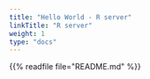 ```yaml
---
title: "Hello World - R server"
linkTitle: "R server"
weight: 1
type: "docs"
---
```


{{% readfile file="README.md" %}}
